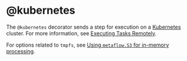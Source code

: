 # @kubernetes

The `@kubernetes` decorator sends a step for execution on a [Kubernetes](https://kubernetes.io) cluster. For more information, see [Executing Tasks Remotely](/scaling/remote-tasks/introduction).

For options related to `tmpfs`, see [Using `metaflow.S3` for in-memory processing](/scaling/data#using-metaflows3-for-in-memory-processing).

<!-- WARNING: THIS FILE WAS AUTOGENERATED! DO NOT EDIT! Instead, edit the notebook w/the location & name as this file. -->


<DocSection type="decorator" name="kubernetes" module="metaflow" show_import="True" heading_level="3" link="https://github.com/Netflix/metaflow/tree/master/metaflow/plugins/kubernetes/kubernetes_decorator.py#L39">
<SigArgSection>
<SigArg name="..." />
</SigArgSection>
<Description summary="Specifies that this step should execute on Kubernetes." />
<ParamSection name="Parameters">
	<Parameter name="cpu" type="int, default: 1" desc="Number of CPUs required for this step. If `@resources` is\nalso present, the maximum value from all decorators is used." />
	<Parameter name="memory" type="int, default: 4096" desc="Memory size (in MB) required for this step. If\n`@resources` is also present, the maximum value from all decorators is\nused." />
	<Parameter name="disk" type="int, default: 10240" desc="Disk size (in MB) required for this step. If\n`@resources` is also present, the maximum value from all decorators is\nused." />
	<Parameter name="image" type="str, optional" desc="Docker image to use when launching on Kubernetes. If not specified, and\nMETAFLOW_KUBERNETES_CONTAINER_IMAGE is specified, that image is used. If\nnot, a default Docker image mapping to the current version of Python is used." />
	<Parameter name="service_account" type="str, default: METAFLOW_KUBERNETES_SERVICE_ACCOUNT" desc="Kubernetes service account to use when launching pod in Kubernetes." />
	<Parameter name="namespace" type="str, default: METAFLOW_KUBERNETES_NAMESPACE" desc="Kubernetes namespace to use when launching pod in Kubernetes." />
	<Parameter name="secrets" type="List[str], optional" desc="Kubernetes secrets to use when launching pod in Kubernetes. These\nsecrets are in addition to the ones defined in `METAFLOW_KUBERNETES_SECRETS`\nin Metaflow configuration." />
	<Parameter name="tolerations" type="List[str], default: METAFLOW_KUBERNETES_TOLERATIONS" desc="Kubernetes tolerations to use when launching pod in Kubernetes." />
	<Parameter name="use_tmpfs: bool, default: False" desc="This enables an explicit tmpfs mount for this step." />
	<Parameter name="tmpfs_tempdir: bool, default: True" desc="sets METAFLOW_TEMPDIR to tmpfs_path if set for this step." />
	<Parameter name="tmpfs_size: int, optional" desc="The value for the size (in MiB) of the tmpfs mount for this step.\nThis parameter maps to the `--tmpfs` option in Docker. Defaults to 50% of the\nmemory allocated for this step." />
	<Parameter name="tmpfs_path: string, optional" desc="Path to tmpfs mount for this step. Defaults to /metaflow_temp." />
</ParamSection>
</DocSection>

